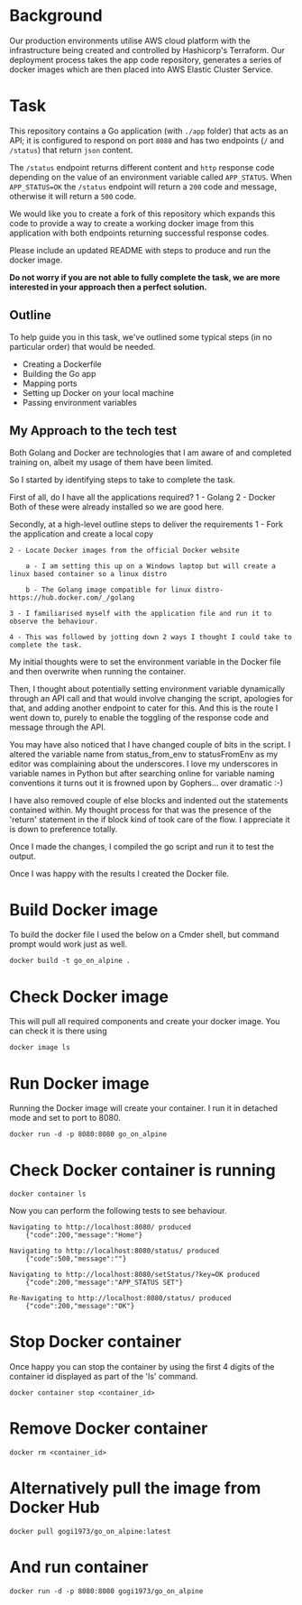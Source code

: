 # Background

Our production environments utilise AWS cloud platform with the infrastructure being created and controlled by Hashicorp's Terraform. Our deployment process takes the app code repository, generates a series of docker images which are then placed into AWS Elastic Cluster Service.

# Task

This repository contains a Go application (with `./app` folder) that acts as an API; it is configured to respond on port `8080` and has two endpoints (`/` and `/status`) that return `json` content.

The `/status` endpoint returns different content and `http` response code depending on the value of an environment variable called `APP_STATUS`. When `APP_STATUS=OK` the `/status` endpoint will return a `200` code and message, otherwise it will return a `500` code.

We would like you to create a fork of this repository which expands this code to provide a way to create a working docker image from this application with both endpoints returning successful response codes.

Please include an updated README with steps to produce and run the docker image.

**Do not worry if you are not able to fully complete the task, we are more interested in your approach then a perfect solution.**


## Outline

To help guide you in this task, we've outlined some typical steps (in no particular order) that would be needed.

- Creating a Dockerfile
- Building the Go app
- Mapping ports
- Setting up Docker on your local machine
- Passing environment variables


## My Approach to the tech test

Both Golang and Docker are technologies that I am aware of and completed training on, albeit my usage of them have been limited.

So I started by identifying steps to take to complete the task.

First of all, do I have all the applications required? 
    1 - Golang
    2 - Docker
Both of these were already installed so we are good here. 

Secondly, at a high-level outline steps to deliver the requirements 
    1 - Fork the application and create a local copy
    
    2 - Locate Docker images from the official Docker website
    
        a - I am setting this up on a Windows laptop but will create a linux based container so a linux distro
        
        b - The Golang image compatible for linux distro- https://hub.docker.com/_/golang
        
    3 - I familiarised myself with the application file and run it to observe the behaviour.
    
    4 - This was followed by jotting down 2 ways I thought I could take to complete the task.

My initial thoughts were to set the environment variable in the Docker file and then overwrite when running the container.

Then, I thought about potentially setting environment variable dynamically through an API call and that would involve changing the script, apologies for that, and adding another endpoint to cater for this. And this is the route I went down to, purely to enable the toggling of the response code and message through the API.

You may have also noticed that I have changed couple of bits in the script. I altered the variable name from status_from_env to statusFromEnv as my editor was complaining about the underscores. I love my underscores in variable names in Python but after searching online for variable naming conventions it turns out it is frowned upon by Gophers... over dramatic :-)

I have also removed couple of else blocks and indented out the statements contained within. My thought process for that was the presence of the 'return' statement in the if block kind of took care of the flow. I appreciate it is down to preference totally.

Once I made the changes, I compiled the go script and run it to test the output.

Once I was happy with the results I created the Docker file.

# Build Docker image
To build the docker file I used the below on a Cmder shell, but command prompt would work just as well.

    docker build -t go_on_alpine .

# Check Docker image
This will pull all required components and create your docker image. You can check it is there using

    docker image ls

# Run Docker image
Running the Docker image will create your container. I run it in detached mode and set to port to 8080.

    docker run -d -p 8080:8080 go_on_alpine

# Check Docker container is running
    docker container ls

Now you can perform the following tests to see behaviour.

    Navigating to http://localhost:8080/ produced
        {"code":200,"message":"Home"}

    Navigating to http://localhost:8080/status/ produced
        {"code":500,"message":""}

    Navigating to http://localhost:8080/setStatus/?key=OK produced
        {"code":200,"message":"APP_STATUS SET"}

    Re-Navigating to http://localhost:8080/status/ produced
        {"code":200,"message":"OK"}

# Stop Docker container
Once happy you can stop the container by using the first 4 digits of the container id displayed as part of the 'ls' command.

    docker container stop <container_id>

# Remove Docker container
    docker rm <container_id>

# Alternatively pull the image from Docker Hub
    docker pull gogi1973/go_on_alpine:latest

# And run container
    docker run -d -p 8080:8080 gogi1973/go_on_alpine
